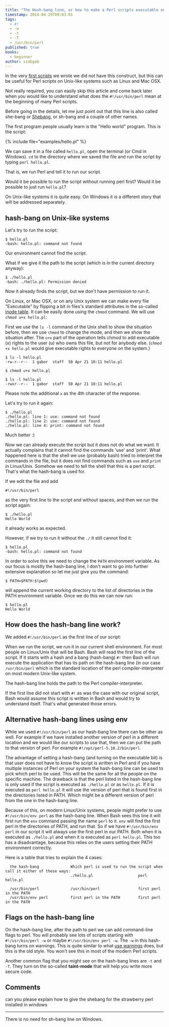 ```yaml
---
title: "The Hash-bang line, or how to make a Perl scripts executable on Linux"
timestamp: 2014-04-29T09:03:01
tags:
  - #!
  - -w
  - -t
  - -T
  - /usr/bin/perl
published: true
books:
  - beginner
author: szabgab
---
```



In the very [first scripts](/installing-perl-and-getting-started) we wrote we
did not have this construct, but this can be useful for Perl scripts on Unix-like systems such as Linux and Mac OSX.

Not really required, you can easily skip this article and come back later when you would like to understand what does
the `#!/usr/bin/perl` mean at the beginning of many Perl scripts.


Before going in the details, let me just point out that this line is also called she-bang or 
[Shebang](https://en.wikipedia.org/wiki/Shebang_(Unix)), or sh-bang and a couple of other names.

The first program people usually learn is the "Hello world" program. This is the script:

{% include file="examples/hello.pl" %}

We can save it in a file called `hello.pl`, open the terminal (or Cmd in Windows). `cd` to the directory where we saved the file
and run the script by typing `perl hello.pl`.

That is, we run Perl and tell it to run our script.


Would it be possible to run the script without running perl first? Would it be possible to just run `hello.pl`?

On Unix-like systems it is quite easy. On Windows it is a different story that will be addressed separately.

## hash-bang on Unix-like systems

Let's try to run the script:

```
$ hello.pl
-bash: hello.pl: command not found
```

Our environment cannot find the script.

What if we give it the path to the script (which is in the current directory anyway):

```
$ ./hello.pl
-bash: ./hello.pl: Permission denied
```

Now it already finds the script, but we don't have permission to run it.

On Linux, or Mac OSX, or on any Unix system we can make every file "Executable" by flipping a bit in files's standard attributes
in the so-called [inode table](https://en.wikipedia.org/wiki/Inode).
It can be easily done using the `chmod` command. We will use `chmod u+x hello.pl`:

First we use the `ls -l` command of the Unix shell to show the situation before,
then we use `chmod` to change the mode,
and then we show the situation after.
The `u+x` part of the operation tells chmod to add executable (x) rights to the user (u) who owns this file,
but not for anybody else. (`chmod +x hello.pl` would give executable rights to everyone on the system.)

```
$ ls -l hello.pl
-rw-r--r--  1 gabor  staff  50 Apr 21 10:11 hello.pl

$ chmod u+x hello.pl 

$ ls -l hello.pl 
-rwxr--r--  1 gabor  staff  50 Apr 21 10:11 hello.pl
```

Please note the additional `x` as the 4th character of the response.

Let's try to run it again:

```
$ ./hello.pl 
./hello.pl: line 1: use: command not found
./hello.pl: line 2: use: command not found
./hello.pl: line 4: print: command not found
```

Much better :)

Now we can already execute the script but it does not do what we want. It actually complains that it cannot
find the commands 'use' and 'print'. What happened here is that the shell we use (probably bash) tried
to interpret the commands in the file, but it does not find commands such as `use` and `print`
in Linux/Unix. Somehow we need to tell the shell that this is a perl script. That's what the hash-bang is used for.

If we edit the file and add

```
#!/usr/bin/perl
```

as the very first line to the script and without spaces, and then we run the script again:

```
$ ./hello.pl 
Hello World
```

it already works as expected.

However, if we try to run it without the `./` it still cannot find it:

```
$ hello.pl
-bash: hello.pl: command not found
```

In order to solve this we need to change the `PATH` environment variable. As our focus
is mostly the hash-bang line, I don't want to go into further extensive explanation so let me just give you the command:

```
$ PATH=$PATH:$(pwd)
```

will append the current working directory to the list of directories in the PATH environment variable.
Once we do this we can now run:

```
$ hello.pl
Hello World
```

## How does the hash-bang line work?

We added `#!/usr/bin/perl` as the first line of our script:

When we run the script, we run it in our current shell environment. For most people on Linux/Unix that will be Bash.
Bash will read the first line of the script. If it starts with a hash and a bang (hash-bang) `#!`
then Bash will run execute the application that has its path on the hash-bang line (in our case `/usr/bin/perl`
which is the standard location of the perl compiler-interpreter on most modern Unix-like system.

The hash-bang line holds the path to the Perl compiler-interpreter.

If the first line did not start with `#!` as was the case with our original script, Bash would assume this
script is written in Bash and would try to understand itself. That's what generated those errors.

## Alternative hash-bang lines using env

While we used `#!/usr/bin/perl` as our hash-bang line there can be other as well. For example if we have installed
another version of perl in a different location and we would like our scripts to use that, then we can put the path
to that version of perl. For example `#!/opt/perl-5.18.2/bin/perl`.

The advantage of setting a hash-bang (and turning on the executable bit) is that user does not
have to know the script is written in Perl and if you have multiple instances of Perl on your system
the hash-bang line can be used to pick which perl to be used. This will be the same for all the
people on the specific machine.
The drawback is that the perl listed in the hash-bang line is only used if the script is executed as
`./hello.pl` or as `hello.pl`.
If it is executed as `perl hello.pl` it will use the version of perl that is found first in the
directories listed in PATH.  Which might be a different version of perl from the one in the hash-bang line.

Because of this, on modern Linux/Unix systems, people might prefer to use `#!/usr/bin/env perl`
as the hash-bang line. When Bash sees this line it will first run the `env` command passing the name
`perl` to it. `env` will find the first perl in the directories of PATH, and run that.
So if we have `#!/usr/bin/env perl` in our script it will always use the first perl in our PATH.
Both when it is executed as `./hello.pl` and when it is executed as `perl hello.pl`.
This too has a disadvantage, because this relies on the users setting their PATH environment correctly.

Here is a table that tries to explain the 4 cases:

```
  the hash-bang              Which perl is used to run the script when call it either of these ways:
                             ./hello.pl                    perl hello.pl

  /usr/bin/perl              /usr/bin/perl                 first perl in the PATH
  /usr/bin/env perl          first perl in the PATH        first perl in the PATH
```


## Flags on the hash-bang line

On the hash-bang line, after the path to perl we can add command-line flags to perl.
You will probably see lots of scripts starting with `#!/usr/bin/perl -w` or
maybe `#!/usr/bin/env perl -w`.
The `-w` in this hash-bang turns on warnings. This is quite similar to what
[use warnings](/installing-perl-and-getting-started) does, but this is the old style.
You won't see this in most of the modern Perl scripts.

Another common flag that you might see on the hash-bang lines are `-t` and `-T`. They
turn on the so-called <b>taint-mode</b> that will help you write more secure code.

## Comments

can you please explain how to give the shebang for the strawberry perl installed in windows

---
There is no need for sh-bang line on Windows.

